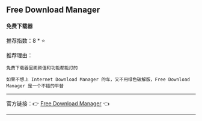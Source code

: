 ## Free Download Manager

#### 免费下载器

推荐指数：8 * ⭐

推荐理由：

    免费下载器里面颜值和功能都能打的

    如果不想上 Internet Download Manager 的车，又不用绿色破解版，Free Download Manager 是一个不错的平替

---



官方链接：👉 [Free Download Manager](
https://www.freedownloadmanager.org/zh/
) 👈



---




























